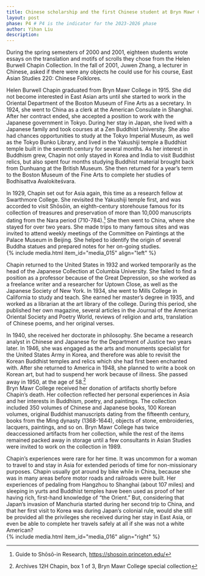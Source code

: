 ```yaml
---
title: Chinese scholarship and the first Chinese student at Bryn Mawr College 
layout: post
phase: P4 # P4 is the indicator for the 2023-2026 phase
author: Yihan Liu
description: 
---
```

During the spring semesters of 2000 and 2001, eighteen students wrote essays on the translation and motifs of scrolls they chose from the Helen Burwell Chapin Collection. In the fall of 2001, Juwen Zhang, a lecturer in Chinese, asked if there were any objects he could use for his course, East Asian Studies 220: Chinese Folklores. 

Helen Burwell Chapin graduated from Bryn Mawr College in 1915. She did not become interested in East Asian arts until she started to work in the Oriental Department of the Boston Museum of Fine Arts as a secretary. In 1924, she went to China as a clerk at the American Consulate in Shanghai. After her contract ended, she accepted a position to work with the Japanese government in Tokyo. During her stay in Japan, she lived with a Japanese family and took courses at a Zen Buddhist University. She also had chances opportunities to study at the Tokyo Imperial Museum, as well as the Tokyo Bunko Library, and lived in the Yakushiji temple a Buddhist temple built in the seventh century for several months. As her interest in Buddhism grew, Chapin not only stayed in Korea and India to visit Buddhist relics, but also spent four months studying Buddhist material brought back from Dunhuang at the British Museum. She then returned for a year’s term to the Boston Museum of the Fine Arts to complete her studies of Bodhisattva Avalokiteśvara. 
 
In 1929, Chapin set out for Asia again, this time as a research fellow at Swarthmore College. She revisited the Yakushiji temple first, and was accorded to visit Shōsōin, an eighth-century storehouse famous for its collection of treasures and preservation of more than 10,000 manuscripts dating from the Nara period (710-784).[^1]  She then went to China, where she stayed for over two years. She made trips to many famous sites and was invited to attend weekly meetings of the Committee on Paintings at the Palace Museum in Beijing. She helped to identify the origin of several Buddha statues and prepared notes for her on-going studies.   
{% include media.html item_id="media_015" align="left" %}

Chapin returned to the United States in 1932 and worked temporarily as the head of the Japanese Collection at Columbia University. She failed to find a position as a professor because of the Great Depression, so she worked as a freelance writer and a researcher for Uptown Close, as well as the Japanese Society of New York. In 1934, she went to Mills College in California to study and teach. She earned her master’s degree in 1935, and worked as a librarian at the art library of the college. During this period, she published her own magazine, several articles in the Journal of the American Oriental Society and Poetry World, reviews of religion and arts, translation of Chinese poems, and her original verses.  

In 1940, she received her doctorate in philosophy. She became a research analyst in Chinese and Japanese for the Department of Justice two years later. In 1946, she was engaged as the arts and monuments specialist for the United States Army in Korea, and therefore was able to revisit the Korean Buddhist temples and relics which she had first been enchanted with. After she returned to America in 1948, she planned to write a book on Korean art, but had to suspend her work because of illness. She passed away in 1950, at the age of 58.[^2]  
Bryn Mawr College received her donation of artifacts shortly before Chapin’s death. Her collection reflected her personal experiences in Asia and her interests in Buddhism, poetry, and paintings. The collection included 350 volumes of Chinese and Japanese books, 100 Korean volumes, original Buddhist manuscripts dating from the fifteenth century, books from the Ming dynasty (1368-1644), objects of stone, embroideries, lacquers, paintings, and so on. Bryn Mawr College has twice deaccessioned artifacts from her collection, while the rest of the items remained packed away in storage until a few consultants in Asian Studies were invited to work on the collection in 1989. 

Chapin’s experiences were rare for her time. It was uncommon for a woman to travel to and stay in Asia for extended periods of time for non-missionary purposes. Chapin usually got around by bike while in China, because she was in many areas before motor roads and railroads were built. Her experiences of pedaling from Hangzhou to Shanghai (about 107 miles) and sleeping in yurts and Buddhist temples have been used as proof of her having rich, first-hand knowledge of “the Orient.” But, considering that Japan’s invasion of Manchuria started during her second trip to China, and that her first visit to Korea was during Japan’s colonial rule, would she still be provided all the privileges she received during her stay in East Asia, or even be able to complete her travels safely at all if she was not a white American?  
{% include media.html item_id="media_016" align="right" %}
[^1]: Guide to Shōsō-in Research, https://shosoin.princeton.edu/
[^2]: Archives 12H Chapin, box 1 of 3, Bryn Mawr College special collection